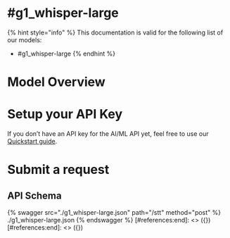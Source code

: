 [#references:start]: <> ({ "template": "openapi" })
[#references:start]: <> ({ "template": "openapi" })
# #g1_whisper-large

{% hint style="info" %}
This documentation is valid for the following list of our models:
* #g1_whisper-large
{% endhint %}

# Model Overview


# Setup your API Key
If you don’t have an API key for the AI/ML API yet, feel free to use our [Quickstart guide](https://docs.aimlapi.com/quickstart/setting-up).

# Submit a request
## API Schema
{% swagger src="./g1_whisper-large.json" path="/stt" method="post" %}
./g1_whisper-large.json
{% endswagger %}
[#references:end]: <> ({})
[#references:end]: <> ({})